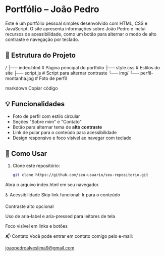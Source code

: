 # Portfólio – João Pedro

Este é um portfólio pessoal simples desenvolvido com HTML, CSS e JavaScript. O site apresenta informações sobre João Pedro e inclui recursos de acessibilidade, como um botão para alternar o modo de alto contraste e navegação por teclado.

## 📁 Estrutura do Projeto

/
├── index.html # Página principal do portfólio
├── style.css # Estilos do site
├── script.js # Script para alternar contraste
└── img/
└── perfil-montanha.jpg # Foto de perfil

markdown
Copiar código

## 💡 Funcionalidades

- Foto de perfil com estilo circular
- Seções "Sobre mim" e "Contato"
- Botão para alternar tema de **alto contraste**
- Link de pular para o conteúdo para acessibilidade
- Design responsivo e foco visível ao navegar com teclado

## 🚀 Como Usar

1. Clone este repositório:
   ```bash
   git clone https://github.com/seu-usuario/seu-repositorio.git
Abra o arquivo index.html em seu navegador.

♿ Acessibilidade
Skip link funcional: Ir para o conteúdo

Contraste alto opcional

Uso de aria-label e aria-pressed para leitores de tela

Foco visível em links e botões

📬 Contato
Você pode entrar em contato comigo pelo e-mail:

joaopedroalveslima9@gmail.com
